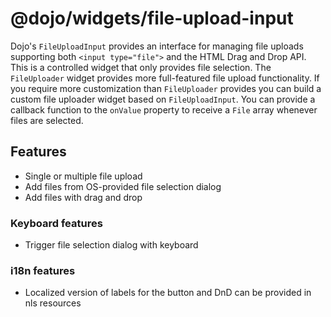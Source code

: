 # @dojo/widgets/file-upload-input

Dojo's `FileUploadInput` provides an interface for managing file uploads supporting both `<input type="file">` and the
HTML Drag and Drop API. This is a controlled widget that only provides file selection. The `FileUploader` widget
provides more full-featured file upload functionality. If you require more customization than `FileUploader` provides
you can build a custom file uploader widget based on `FileUploadInput`. You can provide a callback function to the
`onValue` property to receive a `File` array whenever files are selected.

## Features

- Single or multiple file upload
- Add files from OS-provided file selection dialog
- Add files with drag and drop

### Keyboard features

- Trigger file selection dialog with keyboard

### i18n features

- Localized version of labels for the button and DnD can be provided in nls resources
